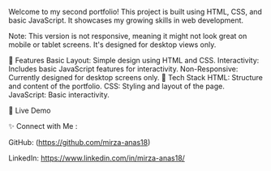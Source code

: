 Welcome to my second portfolio! This project is built using HTML, CSS, and basic JavaScript. It showcases my growing skills in web development.

Note: This version is not responsive, meaning it might not look great on mobile or tablet screens. It's designed for desktop views only.

📌 Features Basic Layout: Simple design using HTML and CSS. Interactivity: Includes basic JavaScript features for interactivity. Non-Responsive: Currently designed for desktop screens only. 🔧 Tech Stack HTML: Structure and content of the portfolio. CSS: Styling and layout of the page. JavaScript: Basic interactivity.

🎯 Live Demo

[](https://mirza-anas18.github.io/web-dev/first-portfolio/)

✨ Connect with Me :


GitHub: (https://github.com/mirza-anas18)


LinkedIn: https://www.linkedin.com/in/mirza-anas18/



